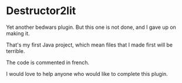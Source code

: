 # Destructor2lit

Yet another bedwars plugin. But this one is not done, and I gave up on making it.

That's my first Java project, which mean files that I made first will be terrible.

The code is commented in french.

I would love to help anyone who would like to complete this plugin.
